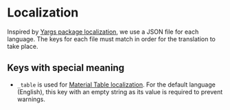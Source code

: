 # Localization

Inspired by [Yargs package localization](https://github.com/yargs/yargs/tree/master/locales), we use a JSON file for each language. The keys for each file must match in order for the translation to take place.

## Keys with special meaning

- `_table` is used for [Material Table localization](https://material-table.com/#/docs/features/localization). For the default language (English), this key with an empty string as its value is required to prevent warnings.
